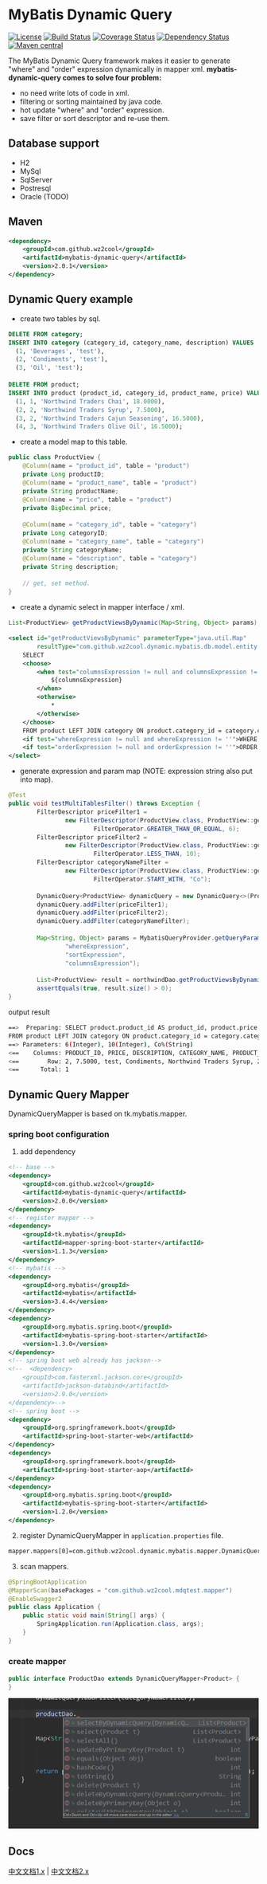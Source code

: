 MyBatis Dynamic Query
=====================================

[![License](http://img.shields.io/:license-apache-brightgreen.svg)](http://www.apache.org/licenses/LICENSE-2.0.html)
[![Build Status](https://travis-ci.org/wz2cool/mybatis-dynamic-query.svg?branch=master)](https://travis-ci.org/wz2cool/mybatis-dynamic-query)
[![Coverage Status](https://coveralls.io/repos/github/wz2cool/mybatis-dynamic-query/badge.svg?branch=master)](https://coveralls.io/github/wz2cool/mybatis-dynamic-query?branch=master)
[![Dependency Status](https://www.versioneye.com/user/projects/597283ce368b08005906060c/badge.svg?style=flat-square)](https://www.versioneye.com/user/projects/597283ce368b08005906060c)
[![Maven central](https://maven-badges.herokuapp.com/maven-central/com.github.wz2cool/mybatis-dynamic-query/badge.svg)](https://maven-badges.herokuapp.com/maven-central/com.github.wz2cool/mybatis-dynamic-query)

The MyBatis Dynamic Query framework makes it easier to generate "where" and "order" expression dynamically in mapper xml.
<b>mybatis-dynamic-query comes to solve four problem:</b>
- no need write lots of code in xml.
- filtering or sorting maintained by java code.
- hot update "where" and "order" expression. 
- save filter or sort descriptor and re-use them.

## Database support
- H2
- MySql
- SqlServer
- Postresql
- Oracle (TODO)

## Maven
```xml
<dependency>
    <groupId>com.github.wz2cool</groupId>
    <artifactId>mybatis-dynamic-query</artifactId>
    <version>2.0.1</version>
</dependency> 
```

## Dynamic Query example
- create two tables by sql.
```sql
DELETE FROM category;
INSERT INTO category (category_id, category_name, description) VALUES
  (1, 'Beverages', 'test'),
  (2, 'Condiments', 'test'),
  (3, 'Oil', 'test');

DELETE FROM product;
INSERT INTO product (product_id, category_id, product_name, price) VALUES
  (1, 1, 'Northwind Traders Chai', 18.0000),
  (2, 2, 'Northwind Traders Syrup', 7.5000),
  (3, 2, 'Northwind Traders Cajun Seasoning', 16.5000),
  (4, 3, 'Northwind Traders Olive Oil', 16.5000);
```
- create a model map to this table.
```java
public class ProductView {
    @Column(name = "product_id", table = "product")
    private Long productID;
    @Column(name = "product_name", table = "product")
    private String productName;
    @Column(name = "price", table = "product")
    private BigDecimal price;

    @Column(name = "category_id", table = "category")
    private Long categoryID;
    @Column(name = "category_name", table = "category")
    private String categoryName;
    @Column(name = "description", table = "category")
    private String description;

    // get, set method.
}
```
- create a dynamic select in mapper interface / xml.
```java
List<ProductView> getProductViewsByDynamic(Map<String, Object> params);
```
```xml
<select id="getProductViewsByDynamic" parameterType="java.util.Map"
        resultType="com.github.wz2cool.dynamic.mybatis.db.model.entity.view.ProductView">
    SELECT
    <choose>
        <when test="columnsExpression != null and columnsExpression !=''">
            ${columnsExpression}
        </when>
        <otherwise>
            *
        </otherwise>
    </choose>
    FROM product LEFT JOIN category ON product.category_id = category.category_id
    <if test="whereExpression != null and whereExpression != ''">WHERE ${whereExpression}</if>
    <if test="orderExpression != null and orderExpression != ''">ORDER BY ${orderExpression}</if>
</select>
```
- generate expression and param map (NOTE: expression string also put into map).
```java
@Test
public void testMultiTablesFilter() throws Exception {
        FilterDescriptor priceFilter1 =
                new FilterDescriptor(ProductView.class, ProductView::getPrice,
                        FilterOperator.GREATER_THAN_OR_EQUAL, 6);
        FilterDescriptor priceFilter2 =
                new FilterDescriptor(ProductView.class, ProductView::getPrice,
                        FilterOperator.LESS_THAN, 10);
        FilterDescriptor categoryNameFilter =
                new FilterDescriptor(ProductView.class, ProductView::getCategoryName,
                        FilterOperator.START_WITH, "Co");

        DynamicQuery<ProductView> dynamicQuery = new DynamicQuery<>(ProductView.class);
        dynamicQuery.addFilter(priceFilter1);
        dynamicQuery.addFilter(priceFilter2);
        dynamicQuery.addFilter(categoryNameFilter);

        Map<String, Object> params = MybatisQueryProvider.getQueryParamMap(dynamicQuery,
                "whereExpression",
                "sortExpression",
                "columnsExpression");

        List<ProductView> result = northwindDao.getProductViewsByDynamic(params);
        assertEquals(true, result.size() > 0);
}
```
output result
```bash
==>  Preparing: SELECT product.product_id AS product_id, product.price AS price, category.description AS description, category.category_name AS category_name, product.product_name AS product_name, category.category_id AS category_id 
FROM product LEFT JOIN category ON product.category_id = category.category_id WHERE (product.price >= ? AND product.price < ? AND category.category_name LIKE ?) 
==> Parameters: 6(Integer), 10(Integer), Co%(String)
<==    Columns: PRODUCT_ID, PRICE, DESCRIPTION, CATEGORY_NAME, PRODUCT_NAME, CATEGORY_ID
<==        Row: 2, 7.5000, test, Condiments, Northwind Traders Syrup, 2
<==      Total: 1
```

## Dynamic Query Mapper
DynamicQueryMapper is based on tk.mybatis.mapper.
### spring boot configuration
1. add dependency
```xml
<!-- base -->
<dependency>
    <groupId>com.github.wz2cool</groupId>
    <artifactId>mybatis-dynamic-query</artifactId>
    <version>2.0.0</version>
</dependency>
<!-- register mapper -->
<dependency>
    <groupId>tk.mybatis</groupId>
    <artifactId>mapper-spring-boot-starter</artifactId>
    <version>1.1.3</version>
</dependency>
<!-- mybatis -->
<dependency>
    <groupId>org.mybatis</groupId>
    <artifactId>mybatis</artifactId>
    <version>3.4.4</version>
</dependency>
<dependency>
    <groupId>org.mybatis.spring.boot</groupId>
    <artifactId>mybatis-spring-boot-starter</artifactId>
    <version>1.3.0</version>
</dependency>
<!-- spring boot web already has jackson-->
<!--  <dependency>
    <groupId>com.fasterxml.jackson.core</groupId>
    <artifactId>jackson-databind</artifactId>
    <version>2.9.0</version>
</dependency>-->
<!-- spring boot -->
<dependency>
    <groupId>org.springframework.boot</groupId>
    <artifactId>spring-boot-starter-web</artifactId>
</dependency>
<dependency>
    <groupId>org.springframework.boot</groupId>
    <artifactId>spring-boot-starter-aop</artifactId>
</dependency>
<dependency>
    <groupId>org.mybatis.spring.boot</groupId>
    <artifactId>mybatis-spring-boot-starter</artifactId>
    <version>1.2.0</version>
</dependency>
```
2. register DynamicQueryMapper in `application.properties` file.
```bash
mapper.mappers[0]=com.github.wz2cool.dynamic.mybatis.mapper.DynamicQueryMapper
```
3. scan mappers.
```java
@SpringBootApplication
@MapperScan(basePackages = "com.github.wz2cool.mdqtest.mapper")
@EnableSwagger2
public class Application {
    public static void main(String[] args) {
        SpringApplication.run(Application.class, args);
    }
}
```
### create mapper 
```java
public interface ProductDao extends DynamicQueryMapper<Product> {
}
```
![](https://raw.githubusercontent.com/wz2cool/markdownPhotos/master/res/20170815143538.png?_=7365737)

## Docs
[中文文档1.x](https://wz2cool.gitbooks.io/mybatis-dynamic-query-zh-cn/content/)
|
[中文文档2.x](https://wz2cool.gitbooks.io/mybatis-dynamic-query-2-0-zh-cn/content/)